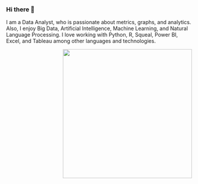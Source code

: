 ### Hi there 👋

I am a Data Analyst, who is passionate about metrics, graphs, and analytics. Also, I enjoy Big Data, Artificial Intelligence, Machine Learning, and Natural Language Processing.
I love working with Python, R, Squeal, Power BI, Excel, and Tableau among other languages and technologies.

<img src ="https://github.com/NurcanCetinbas/NurcanCetinbas/blob/d04b83cf2422e9efe8eff0f6340ee48fe13078aa/Screen%20Shot%202023-01-05%20at%203.58.07%20PM.png" width="350" height="auto" align="right">
